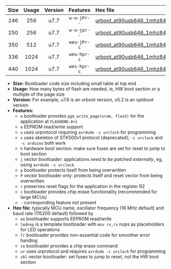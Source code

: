 |Size|Usage|Version|Features|Hex file|
|:-:|:-:|:-:|:-:|:--|
|246|256|u7.7|`w-u-jPr--`|[urboot_at90usb646_1mhz8432_9600bps_lednop_ur_vbl.hex](https://raw.githubusercontent.com/stefanrueger/urboot.hex/main/mcus/at90usb646/fcpu_1mhz8432/9600_bps/urboot_at90usb646_1mhz8432_9600bps_lednop_ur_vbl.hex)|
|250|256|u7.7|`w-u-jpr--`|[urboot_at90usb646_1mhz8432_9600bps_lednop_fr_ur_vbl.hex](https://raw.githubusercontent.com/stefanrueger/urboot.hex/main/mcus/at90usb646/fcpu_1mhz8432/9600_bps/urboot_at90usb646_1mhz8432_9600bps_lednop_fr_ur_vbl.hex)|
|350|512|u7.7|`weu-jPr-c`|[urboot_at90usb646_1mhz8432_9600bps_ee_lednop_fr_ce_ur_vbl.hex](https://raw.githubusercontent.com/stefanrueger/urboot.hex/main/mcus/at90usb646/fcpu_1mhz8432/9600_bps/urboot_at90usb646_1mhz8432_9600bps_ee_lednop_fr_ce_ur_vbl.hex)|
|336|1024|u7.7|`weu-hpr-c`|[urboot_at90usb646_1mhz8432_9600bps_ee_lednop_fr_ce_ur.hex](https://raw.githubusercontent.com/stefanrueger/urboot.hex/main/mcus/at90usb646/fcpu_1mhz8432/9600_bps/urboot_at90usb646_1mhz8432_9600bps_ee_lednop_fr_ce_ur.hex)|
|440|1024|u7.7|`wes-hpr-c`|[urboot_at90usb646_1mhz8432_9600bps_ee_lednop_fr_ce.hex](https://raw.githubusercontent.com/stefanrueger/urboot.hex/main/mcus/at90usb646/fcpu_1mhz8432/9600_bps/urboot_at90usb646_1mhz8432_9600bps_ee_lednop_fr_ce.hex)|

- **Size:** Bootloader code size including small table at top end
- **Usage:** How many bytes of flash are needed, ie, HW boot section or a multiple of the page size
- **Version:** For example, u7.6 is an urboot version, o5.2 is an optiboot version
- **Features:**
  + `w` bootloader provides `pgm_write_page(sram, flash)` for the application at `FLASHEND-4+1`
  + `e` EEPROM read/write support
  + `u` uses urprotocol requiring `avrdude -c urclock` for programming
  + `s` uses skeleton of STK500v1 protocol (deprecated); `-c urclock` and `-c arduino` both work
  + `h` hardware boot section: make sure fuses are set for reset to jump to boot section
  + `j` vector bootloader: applications *need to be patched externally*, eg, using `avrdude -c urclock`
  + `p` bootloader protects itself from being overwritten
  + `P` vector bootloader only: protects itself and reset vector from being overwritten
  + `r` preserves reset flags for the application in the register R2
  + `c` bootloader provides chip erase functionality (recommended for large MCUs)
  + `-` corresponding feature not present
- **Hex file:** typically MCU name, oscillator frequency (16 MHz default) and baud rate (115200 default) followed by
  + `ee` bootloader supports EEPROM read/write
  + `lednop` is a template bootloader with `mov rx,rx` nops as placeholders for LED operations
  + `fr` bootloader provides non-essential code for smoother error handing
  + `ce` bootloader provides a chip erase command
  + `ur` uses urprotocol and requires `avrdude -c urclock` for programming
  + `vbl` vector bootloader: set fuses to jump to reset, not the HW boot section
